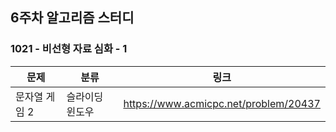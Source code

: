 ## 6주차 알고리즘 스터디  


### 1021 - 비선형 자료 심화 - 1

| 문제       | 분류       | 링크                                    |
|----------|----------|---------------------------------------|
| 문자열 게임 2 | 슬라이딩 윈도우 | https://www.acmicpc.net/problem/20437 |
